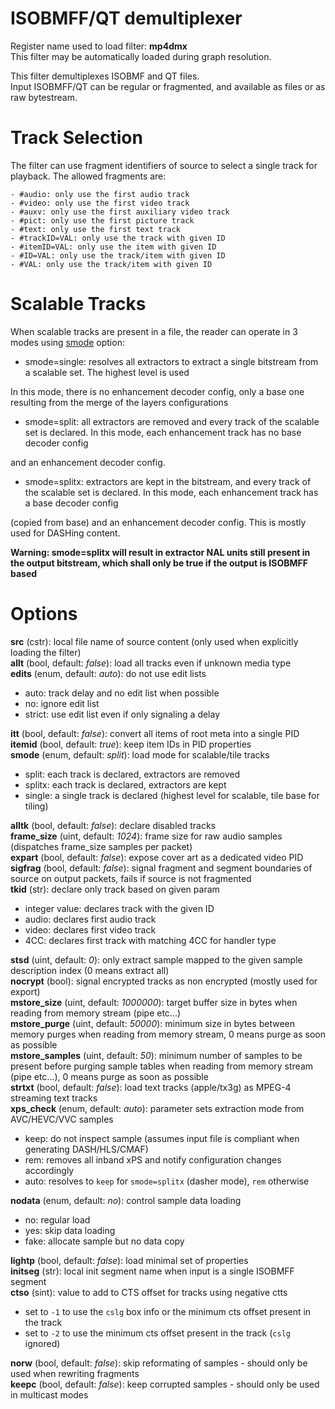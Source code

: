 <!-- automatically generated - do not edit, patch gpac/applications/gpac/gpac.c -->

# ISOBMFF/QT demultiplexer  
  
Register name used to load filter: __mp4dmx__  
This filter may be automatically loaded during graph resolution.  
  
This filter demultiplexes ISOBMF and QT files.  
Input ISOBMFF/QT can be regular or fragmented, and available as files or as raw bytestream.  

# Track Selection  
  
The filter can use fragment identifiers of source to select a single track for playback. The allowed fragments are:  

    - #audio: only use the first audio track  
    - #video: only use the first video track  
    - #auxv: only use the first auxiliary video track  
    - #pict: only use the first picture track  
    - #text: only use the first text track  
    - #trackID=VAL: only use the track with given ID  
    - #itemID=VAL: only use the item with given ID  
    - #ID=VAL: only use the track/item with given ID  
    - #VAL: only use the track/item with given ID  

  
# Scalable Tracks  
  
When scalable tracks are present in a file, the reader can operate in 3 modes using [smode](#smode) option:  

- smode=single: resolves all extractors to extract a single bitstream from a scalable set. The highest level is used  

In this mode, there is no enhancement decoder config, only a base one resulting from the merge of the layers configurations  

- smode=split: all extractors are removed and every track of the scalable set is declared. In this mode, each enhancement track has no base decoder config  

and an enhancement decoder config.  

- smode=splitx: extractors are kept in the bitstream, and every track of the scalable set is declared. In this mode, each enhancement track has a base decoder config  

 (copied from base) and an enhancement decoder config. This is mostly used for DASHing content.  

__Warning: smode=splitx will result in extractor NAL units still present in the output bitstream, which shall only be true if the output is ISOBMFF based__  
  

# Options    
  
<a id="src">__src__</a> (cstr): local file name of source content (only used when explicitly loading the filter)  
<a id="allt">__allt__</a> (bool, default: _false_): load all tracks even if unknown media type  
<a id="edits">__edits__</a> (enum, default: _auto_): do not use edit lists  

- auto: track delay and no edit list when possible  
- no: ignore edit list  
- strict: use edit list even if only signaling a delay  
  
<a id="itt">__itt__</a> (bool, default: _false_): convert all items of root meta into a single PID  
<a id="itemid">__itemid__</a> (bool, default: _true_): keep item IDs in PID properties  
<a id="smode">__smode__</a> (enum, default: _split_): load mode for scalable/tile tracks  

- split: each track is declared, extractors are removed  
- splitx: each track is declared, extractors are kept  
- single: a single track is declared (highest level for scalable, tile base for tiling)  
  
<a id="alltk">__alltk__</a> (bool, default: _false_): declare disabled tracks  
<a id="frame_size">__frame_size__</a> (uint, default: _1024_): frame size for raw audio samples (dispatches frame_size samples per packet)  
<a id="expart">__expart__</a> (bool, default: _false_): expose cover art as a dedicated video PID  
<a id="sigfrag">__sigfrag__</a> (bool, default: _false_): signal fragment and segment boundaries of source on output packets, fails if source is not fragmented  
<a id="tkid">__tkid__</a> (str): declare only track based on given param  

- integer value: declares track with the given ID  
- audio: declares first audio track  
- video: declares first video track  
- 4CC: declares first track with matching 4CC for handler type  
  
<a id="stsd">__stsd__</a> (uint, default: _0_): only extract sample mapped to the given sample description index (0 means extract all)  
<a id="nocrypt">__nocrypt__</a> (bool): signal encrypted tracks as non encrypted (mostly used for export)  
<a id="mstore_size">__mstore_size__</a> (uint, default: _1000000_): target buffer size in bytes when reading from memory stream (pipe etc...)  
<a id="mstore_purge">__mstore_purge__</a> (uint, default: _50000_): minimum size in bytes between memory purges when reading from memory stream, 0 means purge as soon as possible  
<a id="mstore_samples">__mstore_samples__</a> (uint, default: _50_): minimum number of samples to be present before purging sample tables when reading from memory stream (pipe etc...), 0 means purge as soon as possible  
<a id="strtxt">__strtxt__</a> (bool, default: _false_): load text tracks (apple/tx3g) as MPEG-4 streaming text tracks  
<a id="xps_check">__xps_check__</a> (enum, default: _auto_): parameter sets extraction mode from AVC/HEVC/VVC samples  

- keep: do not inspect sample (assumes input file is compliant when generating DASH/HLS/CMAF)  
- rem: removes all inband xPS and notify configuration changes accordingly  
- auto: resolves to `keep` for `smode=splitx` (dasher mode), `rem` otherwise  
  
<a id="nodata">__nodata__</a> (enum, default: _no_): control sample data loading  

- no: regular load  
- yes: skip data loading  
- fake: allocate sample but no data copy  
  
<a id="lightp">__lightp__</a> (bool, default: _false_): load minimal set of properties  
<a id="initseg">__initseg__</a> (str): local init segment name when input is a single ISOBMFF segment  
<a id="ctso">__ctso__</a> (sint): value to add to CTS offset for tracks using negative ctts  

- set to `-1` to use the `cslg` box info or the minimum cts offset present in the track  
- set to `-2` to use the minimum cts offset present in the track (`cslg` ignored)  
  
<a id="norw">__norw__</a> (bool, default: _false_): skip reformating of samples - should only be used when rewriting fragments  
<a id="keepc">__keepc__</a> (bool, default: _false_): keep corrupted samples - should only be used in multicast modes  
  
